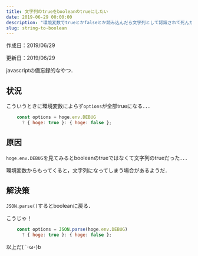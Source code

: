 ```yaml
---
title: 文字列のtrueをbooleanのtrueにしたい
date: 2019-06-29 00:00:00
description: "環境変数でtrueとかfalseとか読み込んだら文字列として認識されて死んだ"
slug: string-to-boolean
---
```


作成日：2019/06/29

更新日：2019/06/29

javascriptの備忘録的なやつ．

## **状況**

こういうときに環境変数によらず`options`が全部trueになる．．．
```javascript
    const options = hoge.env.DEBUG
      ? { hoge: true }: { hoge: false };
```

## **原因**

`hoge.env.DEBUG`を見てみるとbooleanのtrueではなくて文字列のtrueだった．．．

環境変数からもってくると，文字列になってしまう場合があるようだ．

## **解決策**

`JSON.parse()`するとbooleanに戻る．

こうじゃ！

```javascript
    const options = JSON.parse(hoge.env.DEBUG)
      ? { hoge: true }: { hoge: false };
```

以上だ( `･ω･)b
